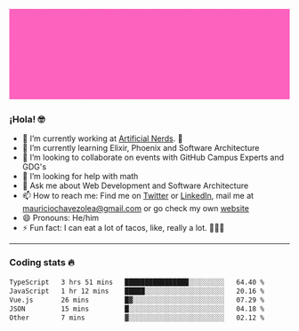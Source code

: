 ![Banner](banner.gif)

### ¡Hola! 🤓

- 🔭 I’m currently working at [Artificial Nerds](https://nerds.ai/). 🤖
- 🌱 I’m currently learning Elixir, Phoenix and Software Architecture
- 👯 I’m looking to collaborate on events with GitHub Campus Experts and GDG's
- 🤔 I’m looking for help with math
- 💬 Ask me about Web Development and Software Architecture
- 📫 How to reach me: Find me on [Twitter](https://twitter.com/ultr4nerd) or [LinkedIn](https://www.linkedin.com/in/mauricio-chávez-olea-4b46b7147/), mail me at [mauriciochavezolea@gmail.com](mailto:mauriciochavezolea@gmail.com) or go check my own [website](mauriciochavez.surge.sh)
- 😄 Pronouns: He/him
- ⚡ Fun fact: I can eat a lot of tacos, like, really a lot. 🌮🌮🌮

---

### Coding stats 🔥

<!--START_SECTION:waka-->
```text
TypeScript   3 hrs 51 mins   ████████████████░░░░░░░░░   64.40 % 
JavaScript   1 hr 12 mins    █████░░░░░░░░░░░░░░░░░░░░   20.16 % 
Vue.js       26 mins         █▓░░░░░░░░░░░░░░░░░░░░░░░   07.29 % 
JSON         15 mins         █░░░░░░░░░░░░░░░░░░░░░░░░   04.18 % 
Other        7 mins          ▓░░░░░░░░░░░░░░░░░░░░░░░░   02.12 % 
```
<!--END_SECTION:waka-->
